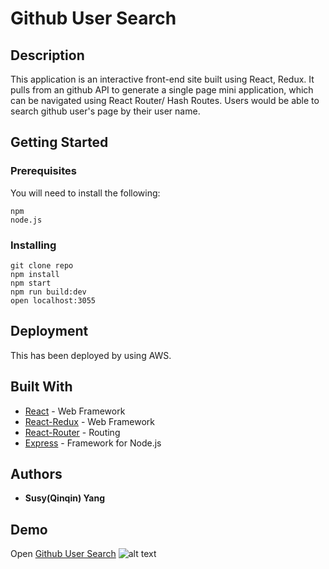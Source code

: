# Github User Search

## Description

This application is an interactive front-end site built using React, Redux. It pulls from an github API to generate a single page mini application, which can be navigated using React Router/ Hash Routes. Users would be able to search github user's page by their user name.

## Getting Started

### Prerequisites

You will need to install the following:

```
npm
node.js
```

### Installing

```
git clone repo
npm install
npm start
npm run build:dev
open localhost:3055
```

## Deployment

This has been deployed by using AWS.

## Built With

- [React](https://reactjs.org/docs/forms.html) - Web Framework
- [React-Redux](https://react-redux.js.org/) - Web Framework
- [React-Router](https://reacttraining.com/react-router/) - Routing
- [Express](https://expressjs.com/) - Framework for Node.js

## Authors

- **Susy(Qinqin) Yang**

## Demo
Open [Github User Search](http://3.141.7.238)
![alt text](http://g.recordit.co/drgzZVC9aE.gif)